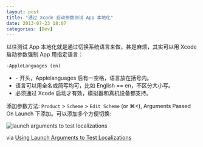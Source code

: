 ```yaml
---
layout: post
title: "通过 Xcode 启动参数测试 App 本地化"
date: 2013-07-23 18:07
categories: [Dev]
---
```


以往测试 App 本地化就是通过切换系统语言来做，甚是麻烦，其实可以用 Xcode 启动参数强制 App 用指定语言：

```
-AppleLanguages (en)
```

* `-` 开头，Applelanguages 后有一空格，语言放在括号内。
* 语言可以用全名或简写均可，比如 English == en，不区分大小写。
* 必须通过 Xcode 启动才有效，模拟器和真机设备都支持。

添加参数方法: `Product` > `Scheme` > `Edit Scheme` (or ⌘<), Arguments Passed On Launch 下添加。可以添加多个方便切换:

![launch arguments to test localizations](https://lh4.googleusercontent.com/-5_NGJv0P2VI/Ue5fQ9P6_DI/AAAAAAAAEdU/OnoEMRb3KnU/d/launch-arguments.png)

via [Using Launch Arguments to Test Localizations](http://useyourloaf.com/blog/2013/07/22/using-launch-arguments-to-test-localizations.html)

